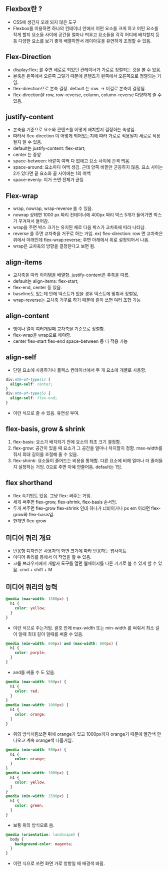 ## Flexbox란 ?

- CSS에 생긴지 오래 되지 않은 도구
- Flexbox를 이용하면 하나의 컨테이너 안에서 어떤 요소를 크게 하고 어떤 요소를 작게 할지 요소들 사이에 공간을 얼마나 띄우고 요소들을 각각 어디에 배치할지 등등 다양한 요소를 보기 좋게 배열하면서 레이아웃을 유연하게 조정할 수 있음.

## Flex-Direction

- display:flex; 를 주면 세로로 되있던 컨테이너가 가로로 정렬되는 것을 볼 수 있음.
- 본축은 왼쪽에서 오른쪽 그렇기 때문에 콘텐츠가 왼쪽에서 오른쪽으로 정렬되는 거임.
- flex-direction으로 본축 결정. default 는 row. -> 이걸로 본축이 결정됨.
- flex-direction을 row, row-reverse, column, column-reverse 다양하게 줄 수 있음.

## justify-content

- 본축을 기준으로 요소와 콘텐츠를 어떻게 배치할지 결정하는 속성임.
- 따라서 flex-direction 이 어떻게 되어있는지에 따라 가로로 적용될지 세로로 적용될지 알 수 있음.
- default는 justify-content: flex-start;
- center 는 중앙
- space-between: 바깥쪽 여백 다 없애고 요소 사이에 간격 띄움.
- space-around: 요소마다 여백 생김. 근데 양쪽 바깥만 균등하지 않음. 요소 사이는 2가 있다면 끝 요소와 끝 사이에는 1의 여백
- space-evenly: 이거 쓰면 전체가 균등

## Flex-wrap

- wrap, nowrap, wrap-reverse 쓸 수 있음.
- nowrap 상태면 1000 px 짜리 컨테이너에 400px 짜리 박스 5개가 들어가면 박스가 꾸겨져서 들어감.
- wrap을 주면 박스 크기는 유지된 채로 다음 박스가 교차축에 따라 나타남.
- reverse 를 주면 교차축을 거꾸로 하는 거임. ex) flex-direction: row 면 교차축은 위에서 아래인데 flex-wrap:reverse; 주면 아래에서 위로 설정되어서 나옴.
- wrap은 교차축의 방향을 결정한다고 보면 됨.

## align-items

- 교차축을 따라 아이템을 배열함. justify-content은 주축을 따름.
- default는 align-items: flex-start;
- flex-end, center 등 있음.
- baseline도 있는데 안에 텍스트가 있을 경우 텍스트에 맞춰서 정렬됨,
- wrap-reverse는 교차축 거꾸로 하기 때문에 같이 쓰면 여러 조합 가능

## align-content

- 행이나 열이 여러개일때 교차축을 기준으로 정렬함.
- flex-wrap을 wrap으로 해야함.
- center flex-start flex-end space-between 등 다 적용 가능

## align-self

- 단일 요소에 사용하거나 플렉스 컨테이너에서 두 개 요소에 개별로 사용함.

```css
div:nth-of-type(1) {
  align-self: center;
}
div:nth-of-type(5) {
  align-self: flex-end;
}
```

- 이런 식으로 줄 수 있음. 유연성 부여.

## flex-basis, grow & shrink

1. flex-basis: 요소가 배치되기 전에 요소의 최초 크기 결정함.
2. flex-grow: 공간이 있을 때 요소가 그 공간을 얼마나 차지할지 정함. max-width를 줘서 최대 길이를 조절해 줄 수 있음.
3. flex-shrink: 요소들이 줄어드는 비용을 통제함. 다른 요소에 비해 얼마나 더 줄어들지 설정하는 거임. 0으로 주면 아예 안줄어듬. default는 1임.

## flex shorthand

- flex 속기법도 있음. 그냥 flex: 써주는 거임.
- 세개 써주면 flex-grow, flex-shrink, flex-basis 순서임.
- 두개 써주면 flex-grow flex-shrink 인데 하나가 너비이거나 px em 이라면 flex-grow와 flex-basis임.
- 한개면 flex-grow

## 미디어 쿼리 개요

- 반응형 디자인은 사용자의 화면 크기에 따라 반응하는 웹사이트
- 미디어 쿼리를 통해서 이 작업을 할 수 있음.
- 크롬 브라우저에서 개발자 도구를 열면 웹페이지를 다른 기기로 볼 수 있게 할 수 있음. cmd + shift + M

## 미디어 쿼리의 능력

```css
@media (max-width: 1500px) {
  h1 {
    color: yellow;
  }
}
```

- 이런 식으로 주는거임. 괄호 안에 max-width 또는 min-width 를 써줘서 최소 길이 일때 최대 길이 일때를 써줄 수 있음.

```css
@media (min-width: 600px) and (max-width: 800px) {
  h1 {
    color: purple;
  }
}
```

- and를 써줄 수 도 있음.

```css
@media (max-width: 500px) {
  h1 {
    color: red;
  }
}
@media (max-width: 1000px) {
  h1 {
    color: orange;
  }
}
```

- 위의 방식처럼쓰면 뒤에 orange가 있고 1000px까지 orange기 때문에 빨간색 안나오고 계속 orange색 나올거임.

```css
@media (min-width: 500px) {
  h1 {
    color: orange;
  }
}
@media (min-width: 1000px) {
  h1 {
    color: yellow;
  }
}
@media (min-width: 1500px) {
  h1 {
    color: green;
  }
}
```

- 보통 위의 방식으로 씀.

```css
@media (orientation: landscape) {
  body {
    background-color: magenta;
  }
}
```

- 이런 식으로 쓰면 화면 가로 방향일 때 배경색 바뀜.
